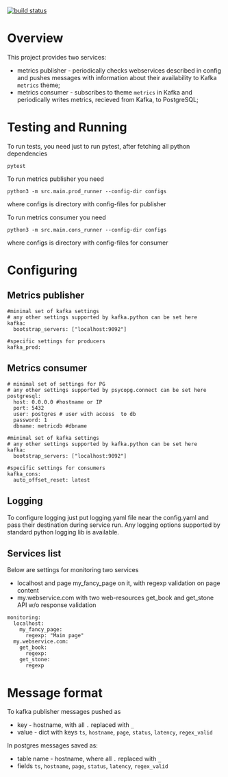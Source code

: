[![build status](https://github.com/Homerchik/webserver_monitor/actions/workflows/tests.yml/badge.svg)](https://github.com/Homerchik/webserver_monitor/actions/workflows/tests.yml)

# Overview
This project provides two services:
- metrics publisher - periodically checks webservices described in 
config and pushes messages with information about their availability
 to Kafka `metrics` theme;
- metrics consumer - subscribes to theme `metrics` in Kafka and periodically
writes metrics, recieved from Kafka, to PostgreSQL;

# Testing and Running 
To run tests, you need just to run pytest, after fetching all python dependencies
```
pytest
```

To run metrics publisher you need
```
python3 -m src.main.prod_runner --config-dir configs
```
where configs is directory with config-files for publisher

To run metrics consumer you need
```
python3 -m src.main.cons_runner --config-dir configs
```
where configs is directory with config-files for consumer


# Configuring
## Metrics publisher
```
#minimal set of kafka settings
# any other settings supported by kafka.python can be set here
kafka:
  bootstrap_servers: ["localhost:9092"] 

#specific settings for producers
kafka_prod:
```

## Metrics consumer
```
# minimal set of settings for PG
# any other settings supported by psycopg.connect can be set here
postgresql:
  host: 0.0.0.0 #hostname or IP
  port: 5432
  user: postgres # user with access  to db
  password: 1
  dbname: metricdb #dbname

#minimal set of kafka settings
# any other settings supported by kafka.python can be set here
kafka:
  bootstrap_servers: ["localhost:9092"] 

#specific settings for consumers
kafka_cons:
  auto_offset_reset: latest
```

## Logging
To configure logging just put logging.yaml file near the config.yaml and pass 
their destination during service run. Any logging options supported by
standard python logging lib is available.

## Services list
Below are settings for monitoring two services 
- localhost and page my_fancy_page on it, with regexp validation on page content
- my.webservice.com with two web-resources get_book and get_stone API w/o 
response validation
```
monitoring:
  localhost:
    my_fancy_page:
      regexp: "Main page"
  my.webservice.com:
    get_book:
      regexp: 
    get_stone:
      regexp  
```

# Message format
To kafka publisher messages pushed as
- key - hostname, with all `.` replaced with `_`
- value - dict with keys `ts`, `hostname`, `page`, `status`, `latency`, `regex_valid`

In postgres messages saved as:
- table name - hostname, where all `.` replaced with `_`
- fields `ts`, `hostname`, `page`, `status`, `latency`, `regex_valid`
